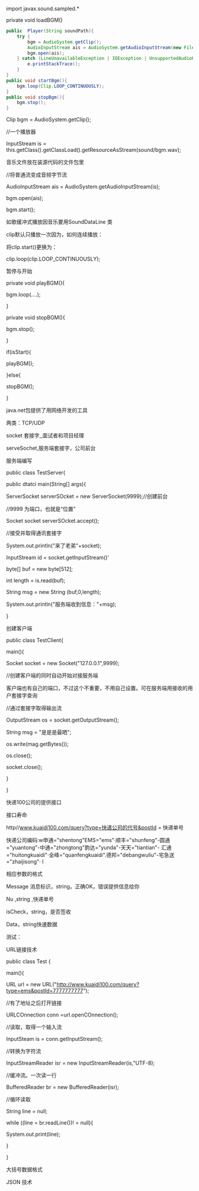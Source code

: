  import javax.sound.sampled.*



private void loadBGM()



```java
public  Player(String soundPath){
    try {
        bgm = AudioSystem.getClip();
        AudioInputStream ais = AudioSystem.getAudioInputStream(new File(soundPath));
        bgm.open(ais);
    } catch (LineUnavailableException | IOException | UnsupportedAudioFileException e) {
        e.printStackTrace();
    }
}
public void startBgm(){
    bgm.loop(Clip.LOOP_CONTINUOUSLY);
}
public void stopBgm(){
    bgm.stop();
}
```



Clip bgm = AudioSystem.getClip();

//一个播放器

InputStream is = this.getClass().getClassLoad().getResourceAsStream(sound/bgm.wav);

音乐文件放在装源代码的文件包里

//将普通流变成音频字节流

AudioInputStream ais = AudioSystem.getAudioInputStream(is);

bgm.open(ais);

bgm.start();



如歌缓冲式播放因音乐要用SoundDataLine 类



clip默认只播放一次因为，如何连续播放：

将clip.start()更换为：

clip.loop(clip.LOOP_CONTINUOUSLY);

暂停与开始

private void playBGM(){

bgm.loop(....);

}

private void stopBGM(){

bgm.stop();

}



if(isStart){

playBGM();

}else{

stopBGM();

}





java.net包提供了用网络开发的工具

两类：TCP/UDP

socket 套接字,,面试者和项目经理

serveSochet,服务端套接字，公司前台

服务端编写

public class  TestServer{

public dtatci main(String[] args){

ServerSocket serverSOcket = new ServerSocket(9999);//创建前台

//9999 为端口，也就是“位置”



Socket socket serverSOcket.accept();

//接受并取得通讯套接字

System.out.println("来了老弟"+socket);



InputStream id = socket.getInputStream()'

byte[] buf = new byte[512];

int length = is.read(buf);

String msg = new String (buf,0,length);

System.out.println("服务端收到信息："+msg);

}



创建客户端

public class TestClient{

main(){

Socket  socket = new Socket("127.0.0.1",9999);

//创建客户端的同时自动开始对接服务端	

客户端也有自己的端口，不过这个不重要，不用自己设置。可在服务端用接收的用户套接字查询

//通过套接字取得输出流

OutputStream  os = socket.getOutputStream();

String msg = "是是是最晒";

os.write(mag.getBytes());

os.close();

socket.close();

}

}



快递100公司的提供接口

接口寿命

http//www.kuaidi100.com/query?type=快递公司的代号&postId = 快递单号

快递公司编码:w申通="shentong"EMS="ems"·顺丰="shunfeng"-圆通="yuantong"-中通="zhongtong"韵达="yunda"-天天="tiantian"- 汇通="huitongkuaidi"·全峰="quanfengkuaidi".德邦="debangwuliu"-宅急送="zhaijisong"· I



相应参数的格式

Message  消息标识，string，正确OK，错误提供信息给你

Nu ,string ,快递单号

isCheck，string，是否签收

Data，string快速数据

测试：

URL链接技术

public class Test {

main(){

URL  url = new URL("http://www.kuaidi100.com/query?type=ems&postId=7777777777");

//有了地址之后打开链接

URLCOnnection conn =url.openCOnnection();

//读取，取得一个输入流

InputSteam is = conn.getInputStream();

//转换为字符流

InputStreamReader isr = new InputStreamReader(is,"UTF-8);

//缓冲流。一次读一行

BufferedReader br = new BufferedReader(isr);

//循环读取

String line = null;

while ((line = br.readLine())! = null){

System.out.print(line);

}

}

大括号数据格式

JSON 技术

